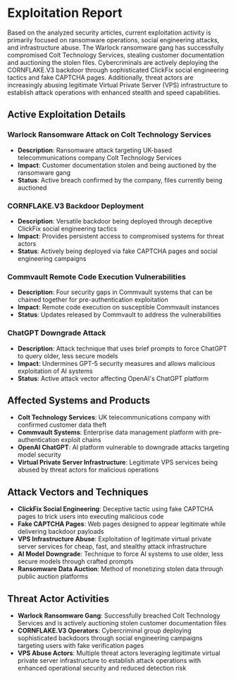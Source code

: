 # Exploitation Report

Based on the analyzed security articles, current exploitation activity is primarily focused on ransomware operations, social engineering attacks, and infrastructure abuse. The Warlock ransomware gang has successfully compromised Colt Technology Services, stealing customer documentation and auctioning the stolen files. Cybercriminals are actively deploying the CORNFLAKE.V3 backdoor through sophisticated ClickFix social engineering tactics and fake CAPTCHA pages. Additionally, threat actors are increasingly abusing legitimate Virtual Private Server (VPS) infrastructure to establish attack operations with enhanced stealth and speed capabilities.

## Active Exploitation Details

### Warlock Ransomware Attack on Colt Technology Services
- **Description**: Ransomware attack targeting UK-based telecommunications company Colt Technology Services
- **Impact**: Customer documentation stolen and being auctioned by the ransomware gang
- **Status**: Active breach confirmed by the company, files currently being auctioned

### CORNFLAKE.V3 Backdoor Deployment
- **Description**: Versatile backdoor being deployed through deceptive ClickFix social engineering tactics
- **Impact**: Provides persistent access to compromised systems for threat actors
- **Status**: Actively being deployed via fake CAPTCHA pages and social engineering campaigns

### Commvault Remote Code Execution Vulnerabilities
- **Description**: Four security gaps in Commvault systems that can be chained together for pre-authentication exploitation
- **Impact**: Remote code execution on susceptible Commvault instances
- **Status**: Updates released by Commvault to address the vulnerabilities

### ChatGPT Downgrade Attack
- **Description**: Attack technique that uses brief prompts to force ChatGPT to query older, less secure models
- **Impact**: Undermines GPT-5 security measures and allows malicious exploitation of AI systems
- **Status**: Active attack vector affecting OpenAI's ChatGPT platform

## Affected Systems and Products

- **Colt Technology Services**: UK telecommunications company with confirmed customer data theft
- **Commvault Systems**: Enterprise data management platform with pre-authentication exploit chains
- **OpenAI ChatGPT**: AI platform vulnerable to downgrade attacks targeting model security
- **Virtual Private Server Infrastructure**: Legitimate VPS services being abused by threat actors for malicious operations

## Attack Vectors and Techniques

- **ClickFix Social Engineering**: Deceptive tactic using fake CAPTCHA pages to trick users into executing malicious code
- **Fake CAPTCHA Pages**: Web pages designed to appear legitimate while delivering backdoor payloads
- **VPS Infrastructure Abuse**: Exploitation of legitimate virtual private server services for cheap, fast, and stealthy attack infrastructure
- **AI Model Downgrade**: Technique to force AI systems to use older, less secure models through crafted prompts
- **Ransomware Data Auction**: Method of monetizing stolen data through public auction platforms

## Threat Actor Activities

- **Warlock Ransomware Gang**: Successfully breached Colt Technology Services and is actively auctioning stolen customer documentation files
- **CORNFLAKE.V3 Operators**: Cybercriminal group deploying sophisticated backdoors through social engineering campaigns targeting users with fake verification pages
- **VPS Abuse Actors**: Multiple threat actors leveraging legitimate virtual private server infrastructure to establish attack operations with enhanced operational security and reduced detection risk